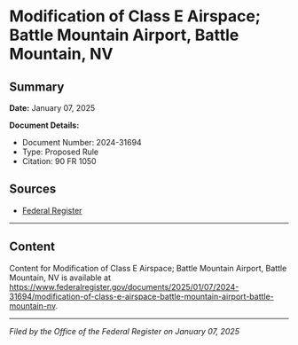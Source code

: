# Modification of Class E Airspace; Battle Mountain Airport, Battle Mountain, NV

## Summary

**Date:** January 07, 2025

**Document Details:**
- Document Number: 2024-31694
- Type: Proposed Rule
- Citation: 90 FR 1050

## Sources
- [Federal Register](https://www.federalregister.gov/documents/2025/01/07/2024-31694/modification-of-class-e-airspace-battle-mountain-airport-battle-mountain-nv)

---

## Content

Content for Modification of Class E Airspace; Battle Mountain Airport, Battle Mountain, NV is available at https://www.federalregister.gov/documents/2025/01/07/2024-31694/modification-of-class-e-airspace-battle-mountain-airport-battle-mountain-nv.

---

*Filed by the Office of the Federal Register on January 07, 2025*
